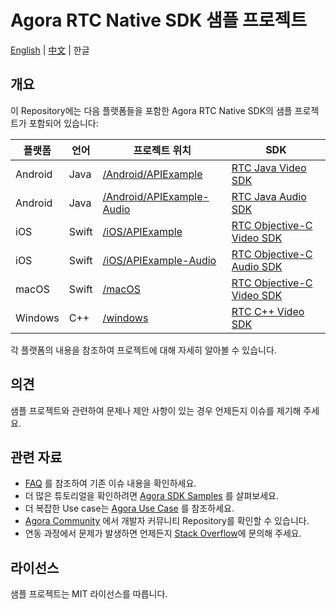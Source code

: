 # Agora RTC Native SDK 샘플 프로젝트

[English](README.md) | [中文](README.zh.md) | 한글

## 개요

이 Repository에는 다음 플랫폼들을 포함한 Agora RTC Native SDK의 샘플 프로젝트가 포함되어 있습니다:

| 플랫폼 | 언어 | 프로젝트 위치                                       | SDK                                                          |
| -------- | -------- | ------------------------------------------------------ | ------------------------------------------------------------ |
| Android  | Java     | [/Android/APIExample](/Android/APIExample)             | [RTC Java Video SDK](https://docs.agora.io/en/sdks?platform=android) |
| Android  | Java     | [/Android/APIExample-Audio](/Android/APIExample-Audio) | [RTC Java Audio SDK](https://docs.agora.io/en/sdks?platform=android) |
| iOS      | Swift    | [/iOS/APIExample](/iOS/APIExample)                     | [RTC Objective-C Video SDK](https://docs.agora.io/en/sdks?platform=ios) |
| iOS      | Swift    | [/iOS/APIExample-Audio](/iOS/APIExample-Audio)         | [RTC Objective-C Audio SDK](https://docs.agora.io/en/sdks?platform=ios) |
| macOS    | Swift    | [/macOS](/macOS)                                       | [RTC Objective-C Video SDK](https://docs.agora.io/en/sdks?platform=macos) |
| Windows  | C++      | [/windows](/windows)                                   | [RTC C++ Video SDK](https://docs.agora.io/en/sdks?platform=windows) |

각 플랫폼의 내용을 참조하여 프로젝트에 대해 자세히 알아볼 수 있습니다.

## 의견

샘플 프로젝트와 관련하여 문제나 제안 사항이 있는 경우 언제든지 이슈를 제기해 주세요.

## 관련 자료

- [FAQ](https://docs.agora.io/en/faq) 를 참조하여 기존 이슈 내용을 확인하세요.
- 더 많은 튜토리얼을 확인하려면 [Agora SDK Samples](https://github.com/AgoraIO) 를 살펴보세요.
- 더 복잡한 Use case는 [Agora Use Case](https://github.com/AgoraIO-usecase) 를 참조하세요.
- [Agora Community](https://github.com/AgoraIO-Community) 에서 개발자 커뮤니티 Repository를 확인할 수 있습니다.
- 연동 과정에서 문제가 발생하면 언제든지 [Stack Overflow](https://stackoverflow.com/questions/tagged/agora.io)에 문의해 주세요.

## 라이선스

샘플 프로젝트는 MIT 라이선스를 따릅니다.